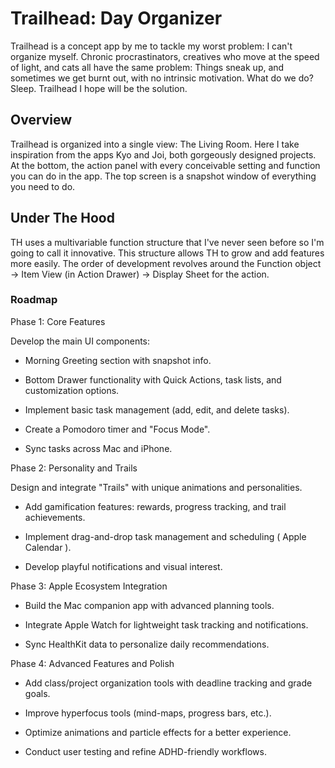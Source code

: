 # Trailhead: Day Organizer

Trailhead is a concept app by me to tackle my worst problem: I can't organize myself. Chronic procrastinators, creatives who move at the speed of light, and cats all have the same problem: Things sneak up, and sometimes we get burnt out, with no intrinsic motivation. What do we do? Sleep. Trailhead I hope will be the solution.

## Overview

Trailhead is organized into a single view: The Living Room. Here I take inspiration from the apps Kyo and Joi, both gorgeously designed projects. At the bottom, the action panel with every conceivable setting and function you can do in the app. The top screen is a snapshot window of everything you need to do.

## Under The Hood

TH uses a multivariable function structure that I've never seen before so I'm going to call it innovative. This structure allows TH to grow and add features more easily. The order of development revolves around the Function object -> Item View (in Action Drawer) -> Display Sheet for the action.

### Roadmap

Phase 1: Core Features

Develop the main UI components:

- Morning Greeting section with snapshot info.

- Bottom Drawer functionality with Quick Actions, task lists, and customization options.

- Implement basic task management (add, edit, and delete tasks).

- Create a Pomodoro timer and "Focus Mode".

- Sync tasks across Mac and iPhone.

Phase 2: Personality and Trails

Design and integrate "Trails" with unique animations and personalities.

- Add gamification features: rewards, progress tracking, and trail achievements.

- Implement drag-and-drop task management and scheduling ( Apple Calendar ).

- Develop playful notifications and visual interest.

Phase 3: Apple Ecosystem Integration

- Build the Mac companion app with advanced planning tools.

- Integrate Apple Watch for lightweight task tracking and notifications.

- Sync HealthKit data to personalize daily recommendations.

Phase 4: Advanced Features and Polish

- Add class/project organization tools with deadline tracking and grade goals.

- Improve hyperfocus tools (mind-maps, progress bars, etc.).

- Optimize animations and particle effects for a better experience.

- Conduct user testing and refine ADHD-friendly workflows.

